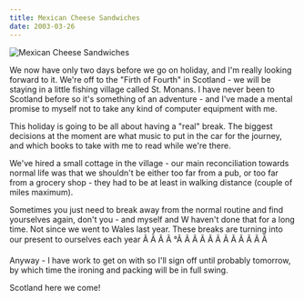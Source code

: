 ```yaml
---
title: Mexican Cheese Sandwiches
date: 2003-03-26
---
```


![Mexican Cheese Sandwiches](https://source.unsplash.com/-m88z7ily-w/1600x900)

We now have only two days before we go on holiday, and I'm really looking forward to it. We're off to the "Firth of Fourth" in Scotland - we will be staying in a little fishing village called St. Monans. I have never been to Scotland before so it's something of an adventure - and I've made a mental promise to myself not to take any kind of computer equipment with me.

This holiday is going to be all about having a "real" break. The biggest decisions at the moment are what music to put in the car for the journey, and which books to take with me to read while we're there.

We've hired a small cottage in the village - our main reconciliation towards normal life was that we shouldn't be either too far from a pub, or too far from a grocery shop - they had to be at least in walking distance (couple of miles maximum).

Sometimes you just need to break away from the normal routine and find yourselves again, don't you - and myself and W haven't done that for a long time. Not since we went to Wales last year. These breaks are turning into our present to ourselves each year Ã Ã Ã Ã °Ã Ã Ã Ã Ã Ã Ã Ã Ã Ã Ã Ã 

Anyway - I have work to get on with so I'll sign off until probably tomorrow, by which time the ironing and packing will be in full swing.

Scotland here we come!